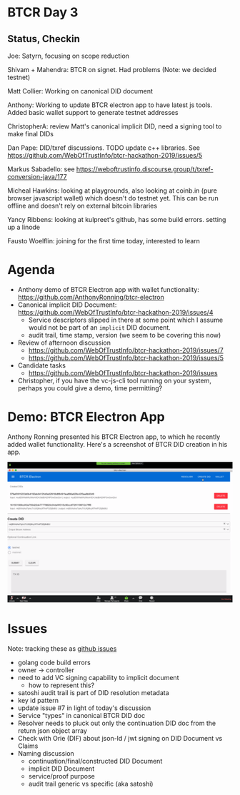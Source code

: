 # BTCR Day 3

## Status, Checkin

Joe: Satyrn, focusing on scope reduction 

Shivam + Mahendra: BTCR on signet. Had problems (Note: we decided testnet)

Matt Collier: Working on canonical DID document

Anthony: Working to update BTCR electron app to have latest js tools. Added basic wallet support to generate testnet addresses

ChristopherA: review Matt's canonical implicit DID, need a signing tool to make final DIDs

Dan Pape: DID/txref discussions. TODO update c++ libraries. See https://github.com/WebOfTrustInfo/btcr-hackathon-2019/issues/5

Markus Sabadello: see https://weboftrustinfo.discourse.group/t/txref-conversion-java/177

Micheal Hawkins: looking at playgrounds, also looking at coinb.in (pure browser javascript wallet) which doesn't do testnet yet. This can be run offline and doesn't rely on external bitcoin libraries

Yancy Ribbens: looking at kulpreet's github, has some build errors. setting up a linode

Fausto Woelflin: joining for the first time today, interested to learn

# Agenda
- Anthony demo of BTCR Electron app with wallet functionality: https://github.com/AnthonyRonning/btcr-electron
- Canonical implicit DID Document: https://github.com/WebOfTrustInfo/btcr-hackathon-2019/issues/4
    - Service descriptors slipped in there at some point which I assume would not be part of an `implicit` DID document.
    - audit trail, time stamp, version (we seem to be covering this now)
- Review of afternoon discussion
    - https://github.com/WebOfTrustInfo/btcr-hackathon-2019/issues/7
    - https://github.com/WebOfTrustInfo/btcr-hackathon-2019/issues/5
- Candidate tasks
    - https://github.com/WebOfTrustInfo/btcr-hackathon-2019/issues
- Christopher, if you have the vc-js-cli tool running on your system, perhaps you could give a demo, time permitting?

# Demo: BTCR Electron App 

Anthony Ronning presented his BTCR Electron app, to which he recently added wallet functionality. Here's a screenshot of BTCR DID creation in his app.

![Electron BTCR App Screenshot](anthony_electron_demo.png)

# Issues

Note: tracking these as [github issues](https://github.com/WebOfTrustInfo/btcr-hackathon-2019/issues)

- golang code build errors
- owner -> controller
- need to add VC signing capability to implicit document
    - how to represent this?
- satoshi audit trail is part of DID resolution metadata
- key id pattern
- update issue #7 in light of today's discussion
- Service "types" in canonical BTCR DID doc
- Resolver needs to pluck out only the continuation DID doc from the return json object array
- Check with Orie (DIF) about json-ld / jwt signing on DID Document vs Claims 
- Naming discussion
    - continuation/final/constructed DID Document
    - implicit DID Document
    - service/proof purpose
    - audit trail generic vs specific (aka satoshi)
